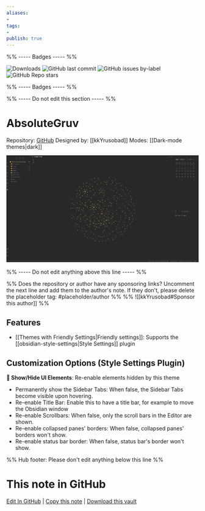 ```yaml
---
aliases:
- 
tags: 
- 
publish: true
---
```


%% ----- Badges ----- %%

![Downloads](https://img.shields.io/badge/downloads-7298-573E7A?style=for-the-badge&logo=)
![GitHub last commit](https://img.shields.io/github/last-commit/kkYrusobad/AbsoluteGruv?color=573E7A&label=last%20update&logo=github&style=for-the-badge)
![GitHub issues by-label](https://img.shields.io/github/issues/kkYrusobad/AbsoluteGruv/help%20wanted?color=573E7A&logo=github&style=for-the-badge) 
![GitHub Repo stars](https://img.shields.io/github/stars/kkYrusobad/AbsoluteGruv?color=573E7A&logo=github&style=for-the-badge)

%% ----- Badges ----- %%

%% ----- Do not edit this section ----- %%

# AbsoluteGruv

Repository: [GitHub](https://github.com/kkYrusobad/AbsoluteGruv)
Designed by: [[kkYrusobad]]
Modes: [[Dark-mode themes|dark]]



![screenshot](https://github.com/kkYrusobad/AbsoluteGruv/raw/HEAD/obsidian.png)

%% ----- Do not edit anything above this line ----- %% 

%% Does the repository or author have any sponsoring links? Uncomment the next line and add them to the author's note. If they don't, please delete the placeholder tag: #placeholder/author %%
%% ![[kkYrusobad#Sponsor this author]] %%


## Features

- [[Themes with Friendly Settings|Friendly settings]]: Supports the [[obsidian-style-settings|Style Settings]] plugin

## Customization Options (Style Settings Plugin) 

**🙈 Show/Hide UI Elements**: Re-enable elements hidden by this theme
- Permanently show the Sidebar Tabs: When false, the Sidebar Tabs become visible upon hovering.
- Re-enable Title Bar: Enable this to have a title bar, for example to move the Obsidian window
- Re-enable Scrollbars: When false, only the scroll bars in the Editor are shown.
- Re-enable collapsed panes' borders: When false, collapsed panes' borders won't show.
- Re-enable status bar border: When false, status bar's border won't show.


%% Hub footer: Please don't edit anything below this line %%

# This note in GitHub

<span class="git-footer">[Edit In GitHub](https://github.dev/obsidian-community/obsidian-hub/blob/main/02%20-%20Community%20Expansions/02.05%20All%20Community%20Expansions/Themes/AbsoluteGruv.md "git-hub-edit-note") | [Copy this note](https://raw.githubusercontent.com/obsidian-community/obsidian-hub/main/02%20-%20Community%20Expansions/02.05%20All%20Community%20Expansions/Themes/AbsoluteGruv.md "git-hub-copy-note") | [Download this vault](https://github.com/obsidian-community/obsidian-hub/archive/refs/heads/main.zip "git-hub-download-vault") </span>
